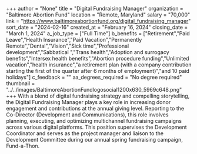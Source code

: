 +++
author = "None"
title = "Digital Fundraising Manager"
organization = "Baltimore Abortion Fund"
location = "Remote, Maryland"
salary = "70,000"
link = "https://www.baltimoreabortionfund.org/digital_fundraising_manager"
sort_date = "2024-02-16"
created_at = "February 16, 2024"
closing_date = "March 1, 2024"
a_job_type = ["Full Time"]
b_benefits = ["Retirement","Paid Leave","Health Insurance","Paid Vacation","Permanently Remote","Dental","Vision","Sick time","Professional development","Sabbatical ","Trans health","Adoption and surrogacy benefits","Intersex health benefits","Abortion procedure funding","Unlimited vacation","health insurance","a retirement plan (with a company contribution starting the first of the quarter after 6 months of employment)","and 10 paid holidays"]
c_feedback = ""
aa_degrees_required = "No degree required"
thumbnail = "../../images/BaltimoreAbortionFundlogosocial1200x630_5969c648.png"
+++
With a blend of digital fundraising strategy and compelling storytelling, the Digital Fundraising Manager plays a key role in increasing donor engagement and contributions at the annual giving level. Reporting to the Co-Director (Development and Communications), this role involves planning, executing, and optimizing multichannel fundraising campaigns across various digital platforms. This position supervises the Development Coordinator and serves as the project manager and liaison to the Development Committee during our annual spring fundraising campaign, Fund-a-Thon.